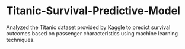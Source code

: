 # Titanic-Survival-Predictive-Model
Analyzed the Titanic dataset provided by Kaggle to predict survival outcomes based on passenger characteristics using machine learning techniques.
